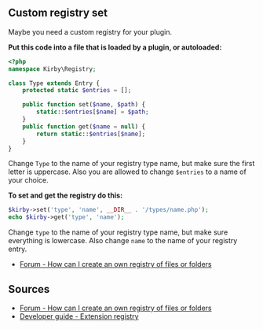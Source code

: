 ## Custom registry set

Maybe you need a custom registry for your plugin.

**Put this code into a file that is loaded by a plugin, or autoloaded:**

```php
<?php
namespace Kirby\Registry;

class Type extends Entry {
	protected static $entries = [];

	public function set($name, $path) {
		static::$entries[$name] = $path;
	}
	public function get($name = null) {
		return static::$entries[$name];
	}
}
```

Change `Type` to the name of your registry type name, but make sure the first letter is uppercase. Also you are allowed to change `$entries` to a name of your choice.

**To set and get the registry do this:**

```php
$kirby->set('type', 'name', __DIR__ . '/types/name.php');
echo $kirby->get('type', 'name');
```

Change `type` to the name of your registry type name, but make sure everything is lowercase. Also change `name` to the name of your registry entry.

- [Forum - How can I create an own registry of files or folders](https://forum.getkirby.com/t/how-can-i-create-an-own-registry-set-of-files-or-folder/6415)

## Sources

- [Forum - How can I create an own registry of files or folders](https://forum.getkirby.com/t/how-can-i-create-an-own-registry-set-of-files-or-folder/6415)
- [Developer guide - Extension registry](https://getkirby.com/docs/developer-guide/plugins/registry)